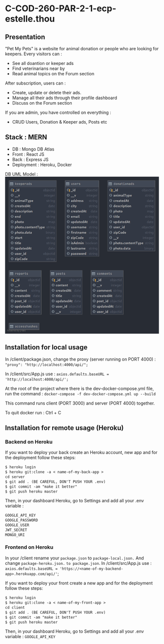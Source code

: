 # C-COD-260-PAR-2-1-ecp-estelle.thou

## Presentation 

"Pet My Pets" is a website for animal donation or people who are looking for keepers. 
Every visitors can : 
- See all doantion or keeper ads
- Find veterinarians near by 
- Read animal topics on the Forum section 

After subscription, users can :
- Create, update or delete their ads. 
- Manage all their ads through their profile dashboard 
- Discuss on the Forum section 

If you are admin, you have controlled on everything :
- CRUD Users, Donation & Keeper ads, Posts etc


## Stack : MERN
- DB :  Mongo DB Atlas
- Front : React JS 
- Back : Express JS 
- Deployment : Heroku, Docker 

DB UML Model : 
![UML MODEL](./server/documentation/models/Uml-Diagram-Models.png)

## Installation for local usage 

In /client/package.json, change the proxy (server running on PORT 4000) :  
`"proxy": "http://localhost:4000/api/";`

In /client/src/App.js use :
`axios.defaults.baseURL = 'http://localhost:4000/api/';`

At the root of the project where there is the dev-docker-compose.yml file, run the command :
`docker-compose -f dev-docker-compose.yml up --build`

This command runs client (PORT 3000) and server (PORT 4000) together.

To quit docker run :
Ctrl + C

## Installation for remote usage (Heroku)
### Backend on Heroku
If you want to deploy your back create an Heroku account, new app and for the deployment follow these steps:
```
$ heroku login
$ heroku git:clone -a < name-of-my-back-app >
cd server
$ git add . (BE CAREFUL, DON'T PUSH YOUR .env)
$ git commit -am "make it better"
$ git push heroku master
```

Then, in your dashboard Heroku, go to Settings and add all your .env variable :
```
GOOGLE_API_KEY 
GOOGLE_PASSWORD
GOOGLE_USER
JWT_SECRET
MONGO_URI
```

### Frontend on Heroku
In your /client rename your `package.json` to `package-local.json.`
And change  `package-heroku.json.` `to package.json`. 
In /client/src/App.js use :
`axios.defaults.baseURL = 'https://<name-of-my-backend-app>.herokuapp.com/api/'`;

If you want to deploy your front create a new app and for the deployment follow these steps:
```
$ heroku login
$ heroku git:clone -a < name-of-my-front-app >
cd client
$ git add . (BE CAREFUL, DON'T PUSH YOUR .env)
$ git commit -am "make it better"
$ git push heroku master
```

Then, in your dashboard Heroku, go to Settings and add all your .env variable :
`GOOGLE_API_KEY`





